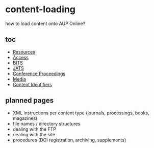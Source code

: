# content-loading
how to load content onto AUP Online?

## toc

- [Resources](https://amsterdamuniversitypress.github.io/content-loading/resources)
- [Access](https://amsterdamuniversitypress.github.io/content-loading/access)
- [BITS](https://amsterdamuniversitypress.github.io/content-loading/bits)
- [JATS](https://amsterdamuniversitypress.github.io/content-loading/jats)
- [Conference Proceedings](https://amsterdamuniversitypress.github.io/content-loading/conferenceproceedings)
- [Media](https://amsterdamuniversitypress.github.io/content-loading/media)
- [Content Identifiers](https://amsterdamuniversitypress.github.io/content-loading/contentidentifiers)

## planned pages

- XML instructions per content type (journals, processings, books, magazines)
- file names / directory structures
- dealing with the FTP
- dealing with the site
- procedures (DOI registration, archiving, supplements)
